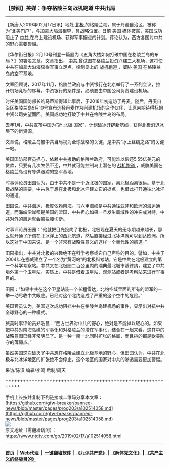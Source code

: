 ### 【禁闻】美媒：争夺格陵兰岛战机跑道 中共出局
------------------------

<div class="post_content">
 <p>
  【新唐人2019年02月17日讯】地处
  <a href="https://www.ntdtv.com/gb/北极.htm">
   北极
  </a>
  的格陵兰岛，属于丹麦自治区，被称为“北美门户”，与加拿大隔海相望，具战略位置。日前
  <a href="https://www.ntdtv.com/gb/美国.htm">
   美国
  </a>
  媒体披露，美国成功阻止了
  <a href="https://www.ntdtv.com/gb/中共.htm">
   中共
  </a>
  在岛上建设机场、获得军事据点的计划。评论认为，西方各国对中共的野心需要警惕。
 </p>
 <p>
  《华尔街日报》2月10号刊登一篇题为《五角大楼如何打破中国在格陵兰岛的布局？》的署名文章。文章指出，
  <a href="https://www.ntdtv.com/gb/中共.htm">
   中共
  </a>
  曾试图在格陵兰投资兴建三大机场，这将使中共在加拿大沿海获得军事立足点，控制岛上的
  <a href="https://www.ntdtv.com/gb/战机跑道.htm">
   战机跑道
  </a>
  ，威胁
  <a href="https://www.ntdtv.com/gb/美国.htm">
   美国
  </a>
  在格陵兰岛的空军基地。
 </p>
 <p>
  文章回顾说，2017年11月，格陵兰政府与中资银行在北京举行了一系列会议，拉开机场竞标的序幕。中资银行的条件是，必须要由中国公司负责建设机场。
 </p>
 <p>
  时任美国国防部长的马蒂斯得知此事后，于2018年初造访了丹麦。随后，丹麦自治区格陵兰岛9月10号宣布选择丹麦作为兴建机场的合作伙伴，让原来期待得标的中资公司失望而回。美国成功地打破了中共在格陵兰岛的布局。
 </p>
 <p>
  去年1月，中共宣布中国为“近
  <a href="https://www.ntdtv.com/gb/北极.htm">
   北极
  </a>
  国家”，计划破冰开辟新航线，获得北极消退冰层下的新资源。
 </p>
 <p>
  文章说，格陵兰岛被中共当局视为全球战略的关键，是中共“冰上丝绸之路”的关键一站。
 </p>
 <p>
  美国国防部官员担心，依赖中共援助的格陵兰政府，可能难以偿还5.55亿美元的贷款，只要有几次欠债不还，中共就可能控制岛上潜在的
  <a href="https://www.ntdtv.com/gb/战机跑道.htm">
   战机跑道
  </a>
  ，威胁美国在格陵兰岛设有导弹跟踪的空军基地。
 </p>
 <p>
  时事评论员田园认为，由于中共不是一个近北极的国家，离北极距离很远。基于北极战略的需要，中共急于想在北极和北冰洋建立它的据点，也借此打开通往北冰洋的通道。
 </p>
 <p>
  田园说，中共海运，极度依赖南海。马六甲海峡是中共通往亚非和欧洲的海运通道，而海峡沿岸都是美国的盟国，中共担心如果一旦发生局域性的冲突或对峙，中共对外的航运就会被拦腰切断。
 </p>
 <p>
  时事评论员田园：“他就把目光投向了北极，北极现在夏天的无冰期越来越长，那么就开通了所谓在北冰洋上的西北航道，然后直接经过北冰洋就可以到达欧洲。所以这对于中国来说，是一个非常有战略性意义的这样一个替代性的航道。”
 </p>
 <p>
  田园指出，中共对北极的兴趣绝不在科学考察或它自己声称的目的。譬如，中共于2004年在挪威建立了一个名为“黄河站”的北极科考站，它是中共在北极建立的第一个科学考察站。中共又在北极圈二百公里内的瑞典最北城市基律纳，建立了中共境外第一个卫星站。实质上，中共是借着卫星站、观测站或者是考察站来进行军事目的。
 </p>
 <p>
  田园：“如果中共在这个卫星站装一个长程雷达，北约空域里面的所有的盟军的一举一动尽收中共眼底。已经对这个北约造成了严重的这个空中的危险。”
 </p>
 <p>
  美国官员认为，美国这次成功阻挡中共在格陵兰岛建机场的事件，显示出对抗中共全球野心的一种模式。
 </p>
 <p>
  旅美时事评论员郑浩昌：“西方世界对中共的野心，绝对是不能掉以轻心的。如果把中共对南海岛礁的军事化和对格陵兰的潜在军事化，结合在一起来看，这其中的战略意图已经非常明显了。是一种一南一北同时扩张的格局，而且挑的都是欧美防守的薄弱点。”
 </p>
 <p>
  虽然美国这次破灭了中共想在格陵兰建立北极基地的野心，但田园认为，中共在北极与北冰洋地区的扩张绝不会停止，这个地区的国家对中共的渗透需要更加警惕。
 </p>
 <p>
  采访/陈汉 编辑/李鸣 后制/周天
 </p>
 <div class="single_ad">
 </div>
</div>

+++++++++++++++++++++++++++++++++++++++++++++++++++++++++++<br/><br/>
手机上长按并复制下列链接或二维码分享本文章：<br/>
[https://github.com/gfw-breaker/banned-news/blob/master/pages/prog203/a102514058.md](https://github.com/gfw-breaker/banned-news/blob/master/pages/prog203/a102514058.md)<br/>
[<img src='https://github.com/gfw-breaker/banned-news/blob/master/pages/prog203/a102514058.md.png'/>](https://github.com/gfw-breaker/banned-news/blob/master/pages/prog203/a102514058.md)<br/>
原文地址（需翻墙访问）：https://www.ntdtv.com/gb/2019/02/17/a102514058.html


------------------------
#### [首页](https://github.com/gfw-breaker/banned-news/blob/master/README.md) &nbsp;|&nbsp; [Web代理](https://github.com/labour-camp/helloworld) &nbsp;|&nbsp; [一键翻墙软件](https://github.com/gfw-breaker/nogfw/blob/master/README.md) &nbsp;| [《九评共产党》](https://github.com/gfw-breaker/9ping.md/blob/master/README.md#九评之一评共产党是什么) | [《解体党文化》](https://github.com/gfw-breaker/jtdwh.md/blob/master/README.md) | [《共产主义的终极目的》](https://github.com/gfw-breaker/gczydzjmd.md/blob/master/README.md)

